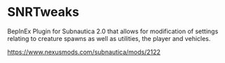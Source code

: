 # SNRTweaks

BepInEx Plugin for Subnautica 2.0 that allows for modification of settings relating to creature spawns as well as utilities, the player and vehicles. 

https://www.nexusmods.com/subnautica/mods/2122
